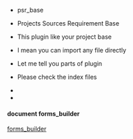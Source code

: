 * psr_base
* Projects Sources Requirement Base



* This plugin like your project base
* I mean you can import any file directly



* Let me tell you parts of plugin
* Please check the index files

*
*

#### document forms_builder
[forms_builder](https://github.com/plugcreator2002/psr_base/blob/main/lib/plugin_emulators/forms_builder/document.md)
